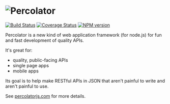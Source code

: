 # ![Percolator](http://percolatorjs.com/img/hero-name.png)
[![Build
Status](https://secure.travis-ci.org/cainus/percolator.png?branch=master)](http://travis-ci.org/cainus/percolator)
[![Coverage Status](https://coveralls.io/repos/cainus/percolator/badge.png?branch=master)](https://coveralls.io/r/cainus/percolator)
[![NPM version](https://badge.fury.io/js/Percolator.png)](http://badge.fury.io/js/Percolator)

Percolator is a new kind of web application framework (for node.js) for fun and fast development of quality APIs.  

It's great for:
* quality, public-facing APIs
* single page apps
* mobile apps

Its goal is to help make RESTful APIs in JSON that aren't painful to write and aren't painful to use.

See [percolatorjs.com](http://percolatorjs.com) for more details.
